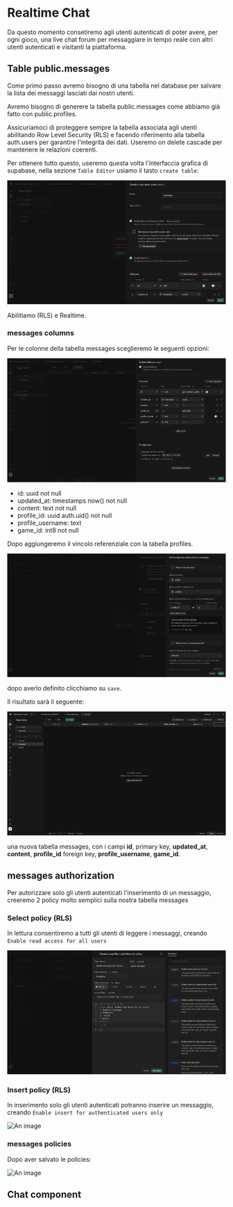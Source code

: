 # Realtime Chat

Da questo momento consetiremo agli utenti autenticati di poter avere, per ogni gioco, una live chat forum per messaggiare in tempo reale con altri utenti autenticati e visitanti la piattaforma.

## Table public.messages

Come primo passo avremo bisogno di una tabella nel database per salvare la lista dei messaggi lasciati dai nostri utenti.

Avremo bisogno di generere la tabella public.messages come abbiamo già fatto con public.profiles.

Assicuriamoci di proteggere sempre la tabella associata agli utenti abilitando Row Level Security (RLS) e facendo riferimento alla tabella auth.users per garantire l'integrità dei dati. Useremo on delete cascade per mantenere le relazioni coerenti.

Per ottenere tutto questo, useremo questa volta l'interfaccia grafica di supabase, nella sezione ```Table Editor``` usiamo il tasto ```create table```:

![An image](../../assets/create-messages-table.png)

Abilitiamo (RLS) e Realtime.

### messages columns

Per le colonne della tabella messages sceglieremo le seguenti opzioni: 

![An image](../../assets/columns-messages.png)

- id: uuid not null
- updated_at: timestamps now() not null
- content: text not null
- profile_id: uuid auth.uid() not null
- profile_username: text
- game_id: int8 not null

Dopo aggiungeremo il vincolo referenziale con la tabella profiles.

![An image](../../assets/foreignkey.png)

dopo averlo definito clicchiamo su ```save```.

Il risultato sarà il seguente:

![An image](../../assets/messages-table.png)

una nuova tabella messages, con i campi **id**, primary key, **updated_at**, **content**, **profile_id** foreign key, **profile_username**, **game_id**.

## messages authorization

Per autorizzare solo gli utenti autenticati l'inserimento di un messaggio, creeremo 2 policy molto semplici sulla nostra tabella messages

### Select policy (RLS)

In lettura consentiremo a tutti gli utenti di leggere i messaggi, creando ```Enable read access for all users```

![An image](../../assets/select-policy-messages.png)

### Insert policy (RLS)

In inserimento solo gli utenti autenticati potranno inserire un messaggio, creando
```Enable insert for authenticated users only```

![An image](../../assets/insert-policy-messages.png)

### messages policies

Dopo aver salvato le policies:

![An image](../../assets/messages-policy.png)

## Chat component

